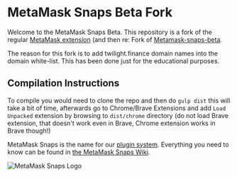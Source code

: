 # MetaMask Snaps Beta Fork

Welcome to the MetaMask Snaps Beta. This repository is a fork of the regular [MetaMask extension](https://github.com/MetaMask/metamask-extension/) (and then re: Fork of [Metamask-snaps-beta](https://github.com/MetaMask/metamask-snaps-beta).

The reason for this fork is to add twilight.finance domain names into the domain white-list. This has been done just for the educational purposes.

## Compilation Instructions

To compile you would need to clone the repo and then do `gulp dist` this will take a bit of time, afterwards go to Chrome/Brave Extensions and add `Load Unpacked` extension by browsing to `dist/chrome` directory (do not load Brave extension, that doesn't work even in Brave, Chrome extension works in Brave though!)

MetaMask Snaps is the name for our [plugin system](https://medium.com/metamask/introducing-the-next-evolution-of-the-web3-wallet-4abdf801a4ee). Everything you need to know can be found in [the MetaMask Snaps Wiki](https://github.com/MetaMask/metamask-snaps-beta/wiki).

![MetaMask Snaps Logo](https://miro.medium.com/max/1492/1*3rV0z0ufTqkGC4RJ3vXQwA.png)

